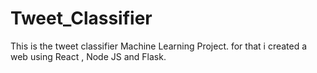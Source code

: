 # Tweet_Classifier

This is the tweet classifier Machine Learning Project. for that i created a web using React , Node JS and Flask.  
